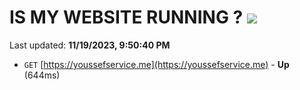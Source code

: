 # IS MY WEBSITE RUNNING ? [![](https://img.shields.io/static/v1?label=Sponsor&message=%E2%9D%A4&logo=GitHub&color=%23fe8e86)](https://github.com/sponsors/<username>)

Last updated: **11/19/2023, 9:50:40 PM**

- `GET` [https://youssefservice.me](https://youssefservice.me) - **Up** (644ms)
